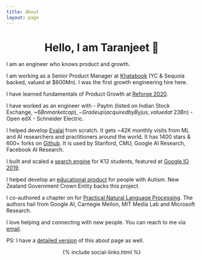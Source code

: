 ```yaml
---
title: About
layout: page
---
```


<div align="center"><h1> Hello, I am Taranjeet 👋</h1></div>

I am an engineer who knows product and growth. 

I am working as a Senior Product Manager at [Khatabook](https://techcrunch.com/2021/08/23/indias-khatabook-raises-100-million-for-its-bookkeeping-platform-for-merchants/) (YC & Sequoia backed, valued at $600Mn). I was the first growth engineering hire here.

I have learned fundamentals of Product Growth at [Reforge 2020](https://www.reforge.com/).

I have worked as an engineer with
    - Paytm (listed on Indian Stock Exchange, ~$6Bn market cap),
    - Gradeup (acquired by Byjus, valued at ~$23Bn)
    - Open edX
    - Schneider Electric.

I helped develop [Evalai](https://eval.ai/) from scratch. It gets ~42K monthly visits from ML and AI researchers and practitioners around the world. It has 1400 stars & 600+ forks on [Github](https://github.com/Cloud-CV/EvalAI). It is used by Stanford, CMU, Google AI Research, Facebook AI Research.

I built and scaled a [search engine](https://www.facebook.com/watch/?v=883796972040441) for K12 students, featured at [Google IO 2019](https://www.asianage.com/technology/in-other-news/090519/google-io-2019-featured-two-indian-companies-for-excellent-use-of-machine-learning.html).

I helped develop an [educational product](https://www.talkwithmeapp.com/) for people with Autism. New Zealand Government Crown Entity backs this project.

I co-authored a chapter on for [Practical Natural Language Processing](https://www.amazon.in/Practical-Natural-Language-Processing-Comprehensive/dp/9385889184/). The authors hail from Google AI, Carnegie Mellon, MIT Media Lab and Microsoft Research.

I love helping and connecting with new people. You can reach to me via [email](mailto:taranjeet7114@gmail.com).

PS: I have a [detailed version](https://taranjeet.co/about-detailed/) of this about page as well.
<center>
{% include social-links.html %}
</center>
